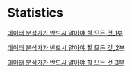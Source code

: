 # Statistics

[데이터 분석가가 반드시 알아야 할 모든 것_1부](https://file.notion.so/f/f/0a011ad1-68c0-4905-8da4-6a0574496f89/8fac66f0-bb9b-4e6f-aba6-767587144c51/데이터_분석가가_반드시_알아야_할_모든_것_1부.pdf?table=block&id=1b3a605a-85ef-8007-b55f-cd1fc8fd1b95&spaceId=0a011ad1-68c0-4905-8da4-6a0574496f89&expirationTimestamp=1742342400000&signature=kPt5kQs3idkfK-bbDDsGrV-c3LNc3n3ttRHlkzde4WM&downloadName=데이터+분석가가+반드시+알아야+할+모든+것_1부.pdf)

[데이터 분석가가 반드시 알아야 할 모든 것_2부](https://file.notion.so/f/f/0a011ad1-68c0-4905-8da4-6a0574496f89/66bd765f-9795-4462-9301-c2be46b7d4fa/데이터_분석가가_반드시_알아야_할_모든_것_2부.pdf?table=block&id=1b3a605a-85ef-80d4-9c04-e9897950c35a&spaceId=0a011ad1-68c0-4905-8da4-6a0574496f89&expirationTimestamp=1742342400000&signature=KAvnGqStd_B0Io7gQSyNHF2KLBL8BeK4j8BAhIktQ40&downloadName=데이터+분석가가+반드시+알아야+할+모든+것_2부.pdf)


[데이터 분석가가 반드시 알아야 할 모든 것_3부](https://file.notion.so/f/f/0a011ad1-68c0-4905-8da4-6a0574496f89/e89d13d3-6266-4aab-a7a7-6847b54735a8/데이터_분석가가_반드시_알아야_할_모든_것_3부.pdf?table=block&id=1b3a605a-85ef-8030-9550-e1d59f3dee50&spaceId=0a011ad1-68c0-4905-8da4-6a0574496f89&expirationTimestamp=1742342400000&signature=qIAo_opJh0nkk9ZMAwdWVsRd_euOZfbyYWMjhTJIoJc&downloadName=데이터+분석가가+반드시+알아야+할+모든+것_3부.pdf)